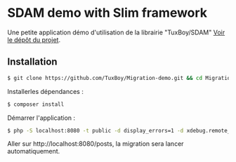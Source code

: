 # SDAM demo with Slim framework

Une petite application démo d'utilisation de la librairie "TuxBoy/SDAM" [Voir le dépôt du projet](https://github.com/TuxBoy/SDAM).

## Installation

````bash
$ git clone https://github.com/TuxBoy/Migration-demo.git && cd Migration-demo
````

Installerles dépendances :

````bash
$ composer install
````

Démarrer l'application :

````bash
$ php -S localhost:8080 -t public -d display_errors=1 -d xdebug.remote_enable=1 -d xdebug.remote_autostart=1
````

Aller sur http://localhost:8080/posts, la migration sera lancer automatiquement.
